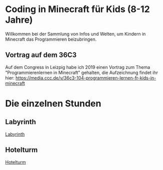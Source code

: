 # Coding in Minecraft für Kids (8-12 Jahre)

Willkommen bei der Sammlung von Infos und Welten, um Kindern in Minecraft das Programmieren beizubringen.

## Vortrag auf dem 36C3

Auf dem Congress in Leizpig habe ich 2019 einen Vortrag zum Thema "Programmierenlernen in Minecraft" gehalten, die Aufzeichnung findet ihr hier:
https://media.ccc.de/v/36c3-104-programmieren-lernen-fr-kids-in-minecraft

# Die einzelnen Stunden

## Labyrinth

[Labyrinth](Stunde1-Labyrinth.md)

## Hotelturm

[Hotelturm](Stunde2-Hotelturm.md)
